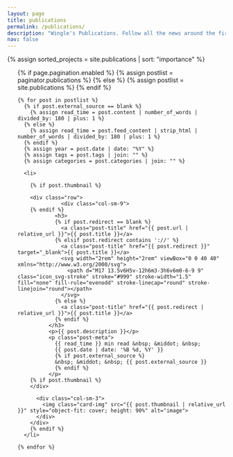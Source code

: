 ```yaml
---
layout: page
title: publications
permalink: /publications/
description: "Wingle's Publications. Follow all the news around the first app that allows people on the same plane to meet, connect and chat; all without the need of internet connection."
nav: false
---
```

{% assign sorted_projects = site.publications | sort: "importance" %}

  <!-- Generate cards for each project -->
<div class="publications">
  <ul class="post-list">
    {% if page.pagination.enabled %}
      {% assign postlist = paginator.publications %}
    {% else %}
      {% assign postlist = site.publications %}
    {% endif %}

    {% for post in postlist %}
      {% if post.external_source == blank %}
        {% assign read_time = post.content | number_of_words | divided_by: 180 | plus: 1 %}
      {% else %}
        {% assign read_time = post.feed_content | strip_html | number_of_words | divided_by: 180 | plus: 1 %}
      {% endif %}
      {% assign year = post.date | date: "%Y" %}
      {% assign tags = post.tags | join: "" %}
      {% assign categories = post.categories | join: "" %}

      <li>

        {% if post.thumbnail %}

        <div class="row">
                  <div class="col-sm-9">
        {% endif %}
                <h3>
                {% if post.redirect == blank %}
                  <a class="post-title" href="{{ post.url | relative_url }}">{{ post.title }}</a>
                {% elsif post.redirect contains '://' %}
                  <a class="post-title" href="{{ post.redirect }}" target="_blank">{{ post.title }}</a>
                  <svg width="2rem" height="2rem" viewBox="0 0 40 40" xmlns="http://www.w3.org/2000/svg">
                    <path d="M17 13.5v6H5v-12h6m3-3h6v6m0-6-9 9" class="icon_svg-stroke" stroke="#999" stroke-width="1.5" fill="none" fill-rule="evenodd" stroke-linecap="round" stroke-linejoin="round"></path>
                  </svg>
                {% else %}
                  <a class="post-title" href="{{ post.redirect | relative_url }}">{{ post.title }}</a>
                {% endif %}
              </h3>
              <p>{{ post.description }}</p>
              <p class="post-meta">
                {{ read_time }} min read &nbsp; &middot; &nbsp;
                {{ post.date | date: '%B %d, %Y' }}
                {% if post.external_source %}
                &nbsp; &middot; &nbsp; {{ post.external_source }}
                {% endif %}
              </p>
        {% if post.thumbnail %}
        </div>

          <div class="col-sm-3">
            <img class="card-img" src="{{ post.thumbnail | relative_url }}" style="object-fit: cover; height: 90%" alt="image">
          </div>
        </div>
        {% endif %}
      </li>

    {% endfor %}

  </ul>
</div>